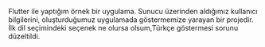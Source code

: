 Flutter ile yaptığım örnek bir uygulama.
Sunucu üzerinden aldığımız kullanıcı bilgilerini, oluşturduğumuz uygulamada göstermemize yarayan bir projedir.
İlk dil seçimindeki seçenek ne olursa olsum,Türkçe göstermesi sorunu düzeltildi.